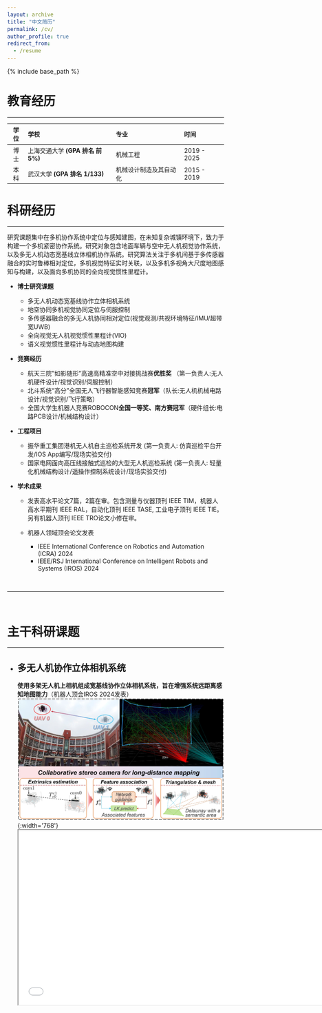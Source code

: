 ```yaml
---
layout: archive
title: "中文简历"
permalink: /cv/
author_profile: true
redirect_from:
  - /resume
---
```


{% include base_path %}

# 教育经历
---
| 学位 | 学校          | 专业                          | 时间       |
|:----:|:--------------|:-----------------------------|:-----------|
| 博士 | 上海交通大学 **(GPA 排名 前5%)** | 机械工程                      | 2019 - 2025|
| 本科 | 武汉大学 **(GPA 排名 1/133)** | 机械设计制造及其自动化        | 2015 - 2019 |

# 科研经历
---
研究课题集中在多机协作系统中定位与感知建图，在未知复杂城镇环境下，致力于构建一个多机紧密协作系统。研究对象包含地面车辆与空中无人机视觉协作系统，以及多无人机动态宽基线立体相机协作系统。研究算法关注于多机间基于多传感器融合的实时鲁棒相对定位，多机视觉特征实时关联，以及多机多视角大尺度地图感知与构建，以及面向多机协同的全向视觉惯性里程计。

- **博士研究课题**
  - 多无人机动态宽基线协作立体相机系统
  - 地空协同多机视觉协同定位与伺服控制
  - 多传感器融合的多无人机协同相对定位(视觉观测/共视环境特征/IMU/超带宽UWB)
  - 全向视觉无人机视觉惯性里程计(VIO)
  - 语义视觉惯性里程计与动态地图构建

- **竞赛经历**
  - 航天三院”如影随形”高速高精准空中对接挑战赛**优胜奖** （第一负责人:无人机硬件设计/视觉识别/伺服控制）
  - 北斗系统“高分”全国无人飞行器智能感知竞赛**冠军**（队长:无人机机械电路设计/视觉识别/飞行策略）
  - 全国大学生机器人竞赛ROBOCON**全国一等奖、南方赛冠军**（硬件组长:电路PCB设计/机械结构设计）

- **工程项目**
  - 振华重工集团港机无人机自主巡检系统开发 (第一负责人: 仿真巡检平台开发/IOS App编写/现场实验交付)
  - 国家电网面向高压线接触式巡检的大型无人机巡检系统 (第一负责人: 轻量化机械结构设计/遥操作控制系统设计/现场实验交付)

- **学术成果**
  - 发表高水平论文7篇，2篇在审。包含测量与仪器顶刊 IEEE TIM，机器人高水平期刊 IEEE RAL，自动化顶刊 IEEE TASE, 工业电子顶刊 IEEE TIE。另有机器人顶刊 IEEE TRO论文小修在审。

  - 机器人领域顶会论文发表
    - IEEE International Conference on Robotics and Automation (ICRA) 2024
    - IEEE/RSJ International Conference on Intelligent Robots and Systems (IROS) 2024
<br/>




---
<br/>

# 主干科研课题 
---
- ## 多无人机协作立体相机系统
  **使用多架无人机上相机组成宽基线协作立体相机系统，旨在增强系统远距离感知地图能力**（机器人顶会IROS 2024发表）
  ![collaborative_stereo](../images/collaborative_stereo_illustration-v4.png "collaborative_stereo"){:width='768'}
  <iframe height=406 width=720 src="../images/collaborative-stereo-camera-V2-264-compressed.mp4">
<br/>
<br/>


- ## 多机共视视觉特征实时关联与相对定位
  该工作利用共视环境特征实现多架无人机的实时相对定位，在前端，我们提出一个双通道结构，用于实现高帧率多相机的实时视觉特征关联，在后端我们针对多机系统，设计了一个多状态约束的卡尔曼滤波MSCKF，用于估计飞机之间的外参。（机器人高水平期刊 IEEE RAL 2024 小修接收）
  <iframe height=406 width=720 src="../images/A-Real-Time-Dual-Channel-Feature-Association-for-Relative-Pose-Estimation-of-UAVs-Only-results-compressed.mp4">
<br/>
<br/>

- ## 基于地空协作系统的鲁棒视觉定位
  针对夜间桥梁底部巡检，提出了一个地空协作视觉定位系统，该工作使用红外-可见光双光源的方案实现无人机相对于车辆的鲁棒视觉估计，以及视觉伺服控制，最终可随车辆引导，完成对桥梁地面的自主巡检。
  （测量与仪器顶刊 IEEE TIM 2022 发表）
  <iframe height=406 width=720 src="../images/Under-Bridge-Inspection-with-a-Ground-Air-System.mp4">
<br/>
<br/>
      
- ## 面向动态环境的语义视觉惯性里程计与粒子占据地图
  面向动态环境下鲁棒自定位和动态地图构建，我们结合语义分割和深度学习视觉特征，基于OpenVINS框架，实现车辆自定位，并同步构建一个包含动态物体的占据地图。（机器人顶刊 IEEE TRO 2024 在审小修中）
  ![openvins_dynamic_framework-trim](../images/openvins_dynamic_framework-trim.png "openvins_dynamic_framework-trim")
  <iframe height=396 width=704 src="../images/semantic-particle-based-map.mp4">
<br/>
<br/>

- ## 面向多机协同的全向鱼眼视觉惯性里程计系统
  搭建视觉
  I design a visual-inertial odometry with four fisheye cameras (220 degrees) as follows. The SuperPoint is for multi-UAV cross-camera feature matching. The Fast corner is extracted with grid spaces. Then LK optical flow are used for local feature association.
  ![fisheye VIO](../images/four-fisheye-cameras.png "fisheye VIO"){:width='768'}
  <iframe height=396 width=720 src="../images/VIO-omni-fisheye-cameras-H264.mp4">
<br/>
<br/>

<br/>
<br/>

---
<br/>
<br/>


# 国家级竞赛
---
- ## 北斗系统“高分”全国无人飞行器智能感知竞赛**冠军**
  赛方要求无人机自主避障并穿越指定竞赛圈，快速抵达终点。作为领队提出椭圆拟合，数字识别等关键路标检测方法，带队调试四旋翼无人机。实现无人机以2.5m/s高速穿越复杂密集环境。领先亚军近一倍时间。
  <iframe height=406 width=720 src="../images/offline.mp4">

- ## 航天三院”如影随形”高速高精准空中对接挑战赛**优胜奖**
  比赛要求无人机高速高精度追踪移动车辆，作为第一负责人搭建设计六旋翼无人机，编写视觉识别追踪、视觉伺服控制程序。飞行速度最高达到65km/h。
  <iframe height=406 width=720 src="../images/high-speed-flight-ruyingsuixing-music-compressed.mp4">

- ## 全国大学生机器人竞赛ROBOCON**全国一等奖、南方赛冠军**
  作为硬件组组长，负责电路PCB设计，如主控板、电机驱动板。同时参与轮式机器人机械结构设计与搭建。
  ![Champion of ROBOCON](../images/robocon.jpg "Champion of ROBOCON"){:width='768'}

---
<br/>
<br/>

# 工程项目
---
- ## 面向高压线X光巡检的柔性拖曳空中巡检机器人
  针对高压线耐张线夹接触式巡检任务，作为第一负责人完成全部机械、电控、视觉辅助系统的无人机设计与搭建。国内首次实现无人机带载X光设备精准降落，远程视觉辅助，遥操作控制。成功交付山东国家电网。（该工作在IEEE International Conference on Robotics and Biomimetics 2023 发表）
  <iframe height=406 width=720 src="../images/Video-A-Flexible-Towed-Aerial-Robot-System-for-Stable-X-ray-Inspection-of-Power-Lines-compressed.mp4">
<br/>
<br/>

- ## 振华集团港机无人机巡检系统
  基于大疆M300开发港口港机无人机缺陷巡检软件。实现Gazebo虚拟航线规划到实际巡检部署。以第一负责人在Rviz中开发巡检示教软件，编写相应IOS港机巡检App。成功交付振华集团所属全球港口自主巡检。
  ![zhenhua](../images/zhenhua-all.png "zhenhua"){:width='768'}

---
<br/>
<br/>

# 合作课题
---

- ## 搭便车：无人机动态吸附移动车辆
  提出动态多模式搜索策略提升最优时间轨迹规划效率。首次实现无人机实时动态规划与精准末端控制，并设计多角度吸附装置，无人机得以敏捷姿态吸附到移动目标斜面，可提供侦查任务，被IEEE封面高度报道。
  （该工作在自动化顶刊 IEEE Transactions on Automation Science and Engineering 2023 发表**
  ![graphic-abstract](../images/graphic-abstract.png "graphic-abstract"){:width='720'}
  <iframe height=396 width=704 src="../images/TASE-hitchhiker-video-music-compressed.mp4">
<br/>
<br/>

- ## 面向不确定性的无人机多模态控制与模糊决策
  针对无人机在密集环境中飞行模式切换问题，提出环境不确定度评估模型，并建立模糊决策，以最小化不确定性的策略，评估无人机最大飞行速度。设计多种多模态飞行控制策略，实现多种复杂环境下高速安全飞行。

  （该工作在工业电子顶刊 IEEE Transactions on Industrial Electronics 2023 发表）
  <iframe height=396 width=704 src="../images/Video-Fast_Flight_of_the_Flying_Robot_With_Fuzzy_Decision_and_Multimodal_Control_Tackling_Uncertainties-compressed.mp4">

